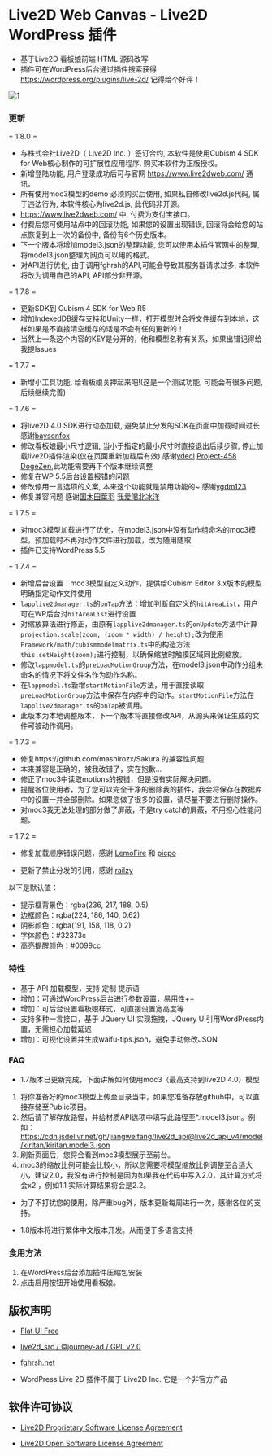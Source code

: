# Live2D Web Canvas - Live2D WordPress 插件

- 基于Live2D 看板娘前端 HTML 源码改写
- 插件可在WordPress后台通过插件搜索获得 https://wordpress.org/plugins/live-2d/ 记得给个好评！

![1](https://user-images.githubusercontent.com/38683169/216086597-6acf9f5e-f694-4c14-85cc-08cbbdfbfd4c.png)

### 更新
= 1.8.0 =
- 与株式会社Live2D（ Live2D Inc. ）签订合约, 本软件是使用Cubism 4 SDK for Web核心制作的可扩展性应用程序. 购买本软件为正版授权。
- 新增登陆功能, 用户登录成功后可与官网 https://www.live2dweb.com/ 通讯。
- 所有使用moc3模型的demo 必须购买后使用, 如果私自修改live2d.js代码, 属于违法行为, 本软件核心为live2d.js, 此代码非开源。
- https://www.live2dweb.com/ 中, 付费为支付宝接口。
- 付费后您可使用站点中的回滚功能, 如果您的设置出现错误, 回滚将会给您的站点恢复到上一次的备份中, 备份有6个历史版本。
- 下一个版本将增加model3.json的整理功能, 您可以使用本插件官网中的整理, 将model3.json整理为网页可以用的格式。
- 对API进行优化, 由于调用fghrsh的API,可能会导致其服务器请求过多, 本软件将改为调用自己的API, API部分非开源。

= 1.7.8 =
- 更新SDK到 Cubism 4 SDK for Web R5
- 增加IndexedDB缓存支持和Unity一样，打开模型时会将文件缓存到本地，这样如果是不直接清空缓存的话是不会有任何更新的！
- 当然上一条这个内容的KEY是分开的，他和模型名称有关系，如果出错记得给我提Issues

= 1.7.7 = 
- 新增小工具功能, 给看板娘关押起来吧!(这是一个测试功能, 可能会有很多问题, 后续继续完善)

= 1.7.6 =
- 将live2D 4.0 SDK进行动态加载, 避免禁止分发的SDK在页面中加载时间过长 感谢[baysonfox](https://github.com/baysonfox)
- 修改看板娘最小尺寸逻辑, 当小于指定的最小尺寸时直接退出后续步骤, 停止加载live2D插件渲染(仅在页面重新加载后有效) 感谢[ydecl](https://github.com/ydecl) [Project-458](https://github.com/Project-458) [DogeZen](https://github.com/DogeZen),此功能需要再下个版本继续调整
- 修复在WP 5.5后台设置报错的问题
- 修改停用一言选项的文案, 本来这个功能就是禁用功能的~ 感谢[ygdm123](https://github.com/ygdm123)
- 修复兼容问题 感谢[国木田葉羽](https://github.com/aquausora) [我爱喝北冰洋](https://www.bengalcat.cn/)

= 1.7.5 =
- 对moc3模型加载进行了优化，在model3.json中没有动作组命名的moc3模型，预加载时不再对动作文件进行加载，改为随用随取
- 插件已支持WordPress 5.5

= 1.7.4 =
- 新增后台设置：moc3模型自定义动作，提供给Cubism Editor 3.x版本的模型明确指定动作文件使用
- `lapplive2dmanager.ts`的`onTap`方法：增加判断自定义的`hitAreaList`，用户可在WP后台对`hitAreaList`进行设置
- 对缩放算法进行修正，由原有`lapplive2dmanager.ts`的`onUpdate`方法中计算`projection.scale(zoom, (zoom * width) / height);`改为使用`Framework/math/cubismmodelmatrix.ts`中的构造方法`this.setHeight(zoom);`进行控制，以确保缩放时触摸区域同比例缩放。
- 修改`lappmodel.ts`的`preLoadMotionGroup`方法，在model3.json中动作分组未命名的情况下将文件名作为动作名称。
- 在`lappmodel.ts`新增`startMotionFile`方法，用于直接读取`preLoadMotionGroup`方法中保存在内存中的动作。`startMotionFile`方法在`lapplive2dmanager.ts`的`onTap`被调用。
- 此版本为本地调整版本，下一个版本将直接修改API，从源头来保证生成的文件可被动作调用。

= 1.7.3 =
- 修复https://github.com/mashirozx/Sakura 的兼容性问题
- 本来兼容是正确的，被我改错了，实在抱歉...
- 修正了moc3中读取motions的报错，但是没有实际解决问题。
- 提醒各位使用者，为了您可以完全干净的删除我的插件，我会将保存在数据库中的设置一并全部删除。如果您做了很多的设置，请尽量不要进行删除操作。
- 对moc3我无法处理的部分做了屏蔽，不是try catch的屏蔽，不用担心性能问题。

= 1.7.2 =
- 修复加载顺序错误问题，感谢 [LemoFire][6] 和 [picpo][7] 
- 更新了禁止分发的引用，感谢 [railzy][8]

  [6]: https://www.ito.fun/
  [7]: http://picpo.top/ 
  [8]: https://github.com/railzy

以下是默认值：
- 提示框背景色：rgba(236, 217, 188, 0.5)
- 边框颜色：rgba(224, 186, 140, 0.62)
- 阴影颜色：rgba(191, 158, 118, 0.2)
- 字体颜色：#32373c
- 高亮提醒颜色：#0099cc

### 特性

- 基于 API 加载模型，支持 定制 提示语
- 增加：可通过WordPress后台进行参数设置，易用性++
- 增加：可后台设置看板娘样式，可直接设置宽高度等
- 支持多种一言接口，基于 JQuery UI 实现拖拽，JQuery UI引用WordPress内置，无需担心加载延迟
- 增加：可视化设置并生成waifu-tips.json，避免手动修改JSON

### FAQ

- 1.7版本已更新完成，下面讲解如何使用moc3（最高支持到live2D 4.0）模型
1. 将你准备好的moc3模型上传至目录当中，如果您准备存放github中，可以直接存储至Public项目。
2. 然后请了解存放路径，并给材质API选项中填写此路径至*.model3.json。例如：https://cdn.jsdelivr.net/gh/jiangweifang/live2d_api@live2d_api_v4/model/kiritan/kiritan.model3.json
3. 刷新页面后，您将会看到moc3模型展示至前台。
4. moc3的缩放比例可能会比较小，所以您需要将模型缩放比例调整至合适大小，建议2.0，我没有进行控制是因为如果我在代码中写入2.0，其计算方式将会x2 ，例如1.1 实际计算结果将会是2.2。

- 为了不打扰您的使用，除严重bug外，版本更新每周进行一次，感谢各位的支持。

- 1.8版本将进行繁体中文版本开发。从而便于多语言支持

### 食用方法

1. 在WordPress后台添加插件压缩包安装
2. 点击启用按钮开始使用看板娘。


## 版权声明

- [Flat UI Free][1]  
- [live2d_src / ©journey-ad / GPL v2.0][2]  
- [fghrsh.net][3]  

  [1]: https://designmodo.com/flat-free/ "Flat UI Free"
  [2]: https://github.com/journey-ad/live2d_src "基于 #fea64e4 的修改版"
  [3]: https://www.fghrsh.net/post/123.html "fghrsh.net"
  
- WordPress Live 2D 插件不属于 Live2D Inc. 它是一个非官方产品

## 软件许可协议

- [Live2D Proprietary Software License Agreement][4]  
- [Live2D Open Software License Agreement][5]  

  [4]: https://www.live2d.com/eula/live2d-proprietary-software-license-agreement_en.html
  [5]: https://www.live2d.com/eula/live2d-open-software-license-agreement_en.html
